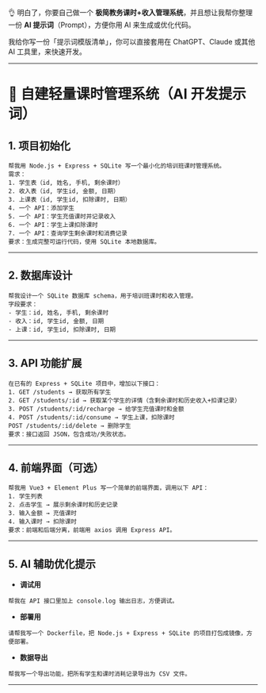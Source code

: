 👌 明白了，你要自己做一个 **极简教务课时+收入管理系统**，并且想让我帮你整理一份 **AI 提示词**（Prompt），方便你用 AI 来生成或优化代码。

我给你写一份「提示词模版清单」，你可以直接套用在 ChatGPT、Claude 或其他 AI 工具里，来快速开发。

---

# 🎯 自建轻量课时管理系统（AI 开发提示词）

## 1. 项目初始化

```
帮我用 Node.js + Express + SQLite 写一个最小化的培训班课时管理系统。
需求：
1. 学生表（id, 姓名, 手机, 剩余课时）
2. 收入表（id, 学生id, 金额, 日期）
3. 上课表（id, 学生id, 扣除课时, 日期）
4. 一个 API：添加学生
5. 一个 API：学生充值课时并记录收入
6. 一个 API：学生上课扣除课时
7. 一个 API：查询学生剩余课时和消费记录
要求：生成完整可运行代码，使用 SQLite 本地数据库。
```

---

## 2. 数据库设计

```
帮我设计一个 SQLite 数据库 schema，用于培训班课时和收入管理。
字段要求：
- 学生：id, 姓名, 手机, 剩余课时
- 收入：id, 学生id, 金额, 日期
- 上课：id, 学生id, 扣除课时, 日期
```

---

## 3. API 功能扩展

```
在已有的 Express + SQLite 项目中，增加以下接口：
1. GET /students → 获取所有学生
2. GET /students/:id → 获取某个学生的详情（含剩余课时和历史收入+扣课记录）
3. POST /students/:id/recharge → 给学生充值课时和金额
4. POST /students/:id/consume → 学生上课，扣除课时
POST /students/:id/delete → 删除学生
要求：接口返回 JSON，包含成功/失败状态。
```

---

## 4. 前端界面（可选）

```
帮我用 Vue3 + Element Plus 写一个简单的前端界面，调用以下 API：
1. 学生列表
2. 点击学生 → 展示剩余课时和历史记录
3. 输入金额 → 充值课时
4. 输入课时 → 扣除课时
要求：前端和后端分离，前端用 axios 调用 Express API。
```

---

## 5. AI 辅助优化提示

* **调试用**

```
帮我在 API 接口里加上 console.log 输出日志，方便调试。
```

* **部署用**

```
请帮我写一个 Dockerfile，把 Node.js + Express + SQLite 的项目打包成镜像，方便部署。
```

* **数据导出**

```
帮我写一个导出功能，把所有学生和课时消耗记录导出为 CSV 文件。
```

---

